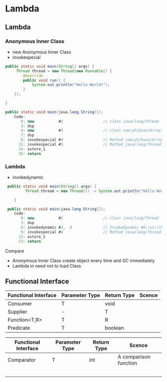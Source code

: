 # Lambda



## Lambda



### Anonymous Inner Class



- new Anonymous Inner Class
- invokespecial

```java
public static void main(String[] args) {
     Thread thread = new Thread(new Runnable() {
        @Override
        public void run() {
            System.out.println("Hello World!");
        }
    });

}
```

```java
public static void main(java.lang.String[]);
    Code:
       0: new           #2                  // class java/lang/Thread
       3: dup
       4: new           #3                  // class com/yh/base/ArrayTest$1
       7: dup
       8: invokespecial #4                  // Method com/yh/base/ArrayTest$1."<init>":()V
      11: invokespecial #5                  // Method java/lang/Thread."<init>":(Ljava/lang/Runnable;)V
      14: astore_1
      15: return
```



### Lambda

- invokedynamic

```java
 public static void main(String[] args) {
         Thread thread = new Thread(() -> System.out.println("Hello World!"));

    }
```

```java
 public static void main(java.lang.String[]);
    Code:
       0: new           #2                  // class java/lang/Thread
       3: dup
       4: invokedynamic #3,  0              // InvokeDynamic #0:run:()Ljava/lang/Runnable;
       9: invokespecial #4                  // Method java/lang/Thread."<init>":(Ljava/lang/Runnable;)V
      12: astore_1
      13: return
```



Compare

- Anonymous Inner Class create object every time and GC immediately
- Lambda in need not to load Class



## Functional Interface



| Functional Interface | Parameter Type | Return Type | Scence |
| -------------------- | -------------- | ----------- | ------ |
| Consumer             | T              | void        |        |
| Supplier             | -              | T           |        |
| Function<T,R>        | T              | R           |        |
| Predicate            | T              | boolean     |        |



| Functional Interface | Parameter Type | Return Type | Scence                |
| -------------------- | -------------- | ----------- | --------------------- |
| Comparator<T>        | T              | int         | A comparison function |
|                      |                |             |                       |
|                      |                |             |                       |
|                      |                |             |                       |
|                      |                |             |                       |
|                      |                |             |                       |





